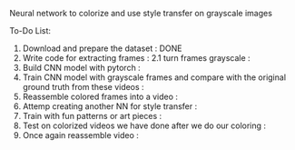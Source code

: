 Neural network to colorize and use style transfer on grayscale images

To-Do List:
1. Download and prepare the dataset : DONE
2. Write code for extracting frames :
2.1 turn frames grayscale : 
3. Build CNN model with pytorch : 
4. Train CNN model with grayscale frames and compare with the original ground truth from these videos : 
5. Reassemble colored frames into a video : 
6. Attemp creating another NN for style transfer : 
7. Train with fun patterns or art pieces : 
8. Test on colorized videos we have done after we do our coloring : 
9. Once again reassemble video : 